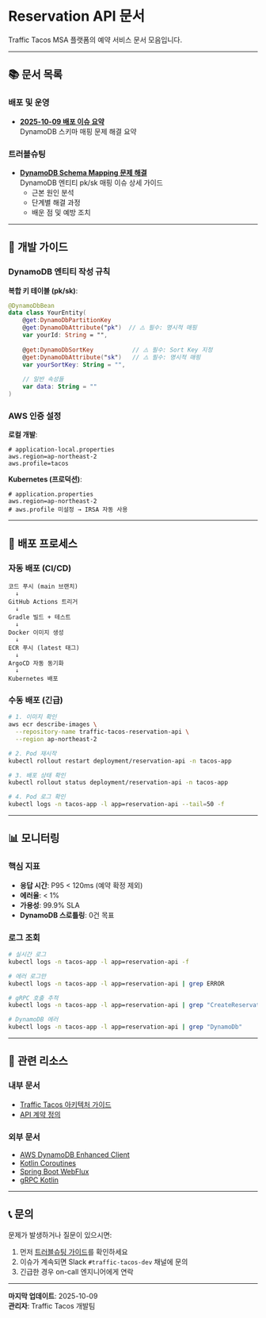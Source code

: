 # Reservation API 문서

Traffic Tacos MSA 플랫폼의 예약 서비스 문서 모음입니다.

---

## 📚 문서 목록

### 배포 및 운영

- **[2025-10-09 배포 이슈 요약](./DEPLOYMENT_ISSUE_2025_10_09.md)**  
  DynamoDB 스키마 매핑 문제 해결 요약

### 트러블슈팅

- **[DynamoDB Schema Mapping 문제 해결](./troubleshooting/DYNAMODB_SCHEMA_MAPPING_FIX.md)**  
  DynamoDB 엔티티 pk/sk 매핑 이슈 상세 가이드
  - 근본 원인 분석
  - 단계별 해결 과정
  - 배운 점 및 예방 조치

---

## 🔧 개발 가이드

### DynamoDB 엔티티 작성 규칙

**복합 키 테이블 (pk/sk)**:
```kotlin
@DynamoDbBean
data class YourEntity(
    @get:DynamoDbPartitionKey
    @get:DynamoDbAttribute("pk")  // ⚠️ 필수: 명시적 매핑
    var yourId: String = "",
    
    @get:DynamoDbSortKey           // ⚠️ 필수: Sort Key 지정
    @get:DynamoDbAttribute("sk")   // ⚠️ 필수: 명시적 매핑
    var yourSortKey: String = "",
    
    // 일반 속성들
    var data: String = ""
)
```

### AWS 인증 설정

**로컬 개발**:
```properties
# application-local.properties
aws.region=ap-northeast-2
aws.profile=tacos
```

**Kubernetes (프로덕션)**:
```properties
# application.properties
aws.region=ap-northeast-2
# aws.profile 미설정 → IRSA 자동 사용
```

---

## 🚀 배포 프로세스

### 자동 배포 (CI/CD)

```
코드 푸시 (main 브랜치)
  ↓
GitHub Actions 트리거
  ↓
Gradle 빌드 + 테스트
  ↓
Docker 이미지 생성
  ↓
ECR 푸시 (latest 태그)
  ↓
ArgoCD 자동 동기화
  ↓
Kubernetes 배포
```

### 수동 배포 (긴급)

```bash
# 1. 이미지 확인
aws ecr describe-images \
  --repository-name traffic-tacos-reservation-api \
  --region ap-northeast-2

# 2. Pod 재시작
kubectl rollout restart deployment/reservation-api -n tacos-app

# 3. 배포 상태 확인
kubectl rollout status deployment/reservation-api -n tacos-app

# 4. Pod 로그 확인
kubectl logs -n tacos-app -l app=reservation-api --tail=50 -f
```

---

## 📊 모니터링

### 핵심 지표

- **응답 시간**: P95 < 120ms (예약 확정 제외)
- **에러율**: < 1%
- **가용성**: 99.9% SLA
- **DynamoDB 스로틀링**: 0건 목표

### 로그 조회

```bash
# 실시간 로그
kubectl logs -n tacos-app -l app=reservation-api -f

# 에러 로그만
kubectl logs -n tacos-app -l app=reservation-api | grep ERROR

# gRPC 호출 추적
kubectl logs -n tacos-app -l app=reservation-api | grep "CreateReservation"

# DynamoDB 에러
kubectl logs -n tacos-app -l app=reservation-api | grep "DynamoDb"
```

---

## 🔗 관련 리소스

### 내부 문서
- [Traffic Tacos 아키텍처 가이드](../../../gateway-api/docs/PRESENTATION_FINAL_V3.md)
- [API 계약 정의](../../../gateway-api/docs/API_CONTRACTS.md)

### 외부 문서
- [AWS DynamoDB Enhanced Client](https://docs.aws.amazon.com/sdk-for-java/latest/developer-guide/dynamodb-enhanced-client.html)
- [Kotlin Coroutines](https://kotlinlang.org/docs/coroutines-overview.html)
- [Spring Boot WebFlux](https://docs.spring.io/spring-framework/reference/web/webflux.html)
- [gRPC Kotlin](https://grpc.io/docs/languages/kotlin/)

---

## 📞 문의

문제가 발생하거나 질문이 있으시면:
1. 먼저 [트러블슈팅 가이드](./troubleshooting/)를 확인하세요
2. 이슈가 계속되면 Slack `#traffic-tacos-dev` 채널에 문의
3. 긴급한 경우 on-call 엔지니어에게 연락

---

**마지막 업데이트**: 2025-10-09  
**관리자**: Traffic Tacos 개발팀

